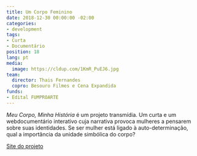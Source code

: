 ```yaml
---
title: Um Corpo Feminino
date: 2018-12-30 00:00:00 -02:00
categories:
- development
tags:
- Curta
- Documentário
position: 18
lang: pt
media:
  image: https://cldup.com/1KmR_PuEJ6.jpg
team:
  director: Thais Fernandes
  copro: Besouro Filmes e Cena Expandida
funds:
- Edital FUMPROARTE
---
```


_Meu Corpo, Minha História_ é um projeto transmídia. Um curta e um webdocumentário interativo cuja narrativa provoca mulheres a pensarem sobre suas identidades. Se ser mulher está ligado à auto-determinação, qual a importância da unidade simbólica do corpo?

[Site do projeto](http://www.afemalebodyproject.com/index-port.php#top)

